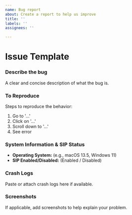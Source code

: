 ```yaml
---
name: Bug report
about: Create a report to help us improve
title: ''
labels: ''
assignees: ''

---
```


# Issue Template

### **Describe the bug**  
A clear and concise description of what the bug is.  

### **To Reproduce**  
Steps to reproduce the behavior:  
1. Go to '...'  
2. Click on '...'  
3. Scroll down to '...'  
4. See error  

### **System Information & SIP Status**  
- **Operating System:** (e.g., macOS 13.5, Windows 11)  
- **SIP Enabled/Disabled:** (Enabled / Disabled)  

### **Crash Logs**  
Paste or attach crash logs here if available.  

### **Screenshots**  
If applicable, add screenshots to help explain your problem.
